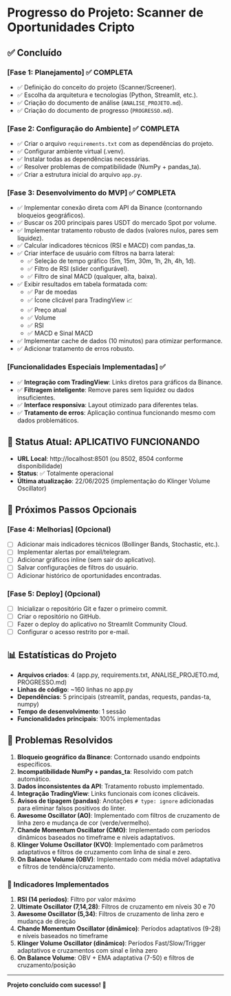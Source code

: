 # Progresso do Projeto: Scanner de Oportunidades Cripto

## ✅ Concluído

### **[Fase 1: Planejamento]** ✅ COMPLETA
- ✅ Definição do conceito do projeto (Scanner/Screener).
- ✅ Escolha da arquitetura e tecnologias (Python, Streamlit, etc.).
- ✅ Criação do documento de análise (`ANALISE_PROJETO.md`).
- ✅ Criação do documento de progresso (`PROGRESSO.md`).

### **[Fase 2: Configuração do Ambiente]** ✅ COMPLETA
- ✅ Criar o arquivo `requirements.txt` com as dependências do projeto.
- ✅ Configurar ambiente virtual (.venv).
- ✅ Instalar todas as dependências necessárias.
- ✅ Resolver problemas de compatibilidade (NumPy + pandas_ta).
- ✅ Criar a estrutura inicial do arquivo `app.py`.

### **[Fase 3: Desenvolvimento do MVP]** ✅ COMPLETA
- ✅ Implementar conexão direta com API da Binance (contornando bloqueios geográficos).
- ✅ Buscar os 200 principais pares USDT do mercado Spot por volume.
- ✅ Implementar tratamento robusto de dados (valores nulos, pares sem liquidez).
- ✅ Calcular indicadores técnicos (RSI e MACD) com pandas_ta.
- ✅ Criar interface de usuário com filtros na barra lateral:
  - ✅ Seleção de tempo gráfico (5m, 15m, 30m, 1h, 2h, 4h, 1d).
  - ✅ Filtro de RSI (slider configurável).
  - ✅ Filtro de sinal MACD (qualquer, alta, baixa).
- ✅ Exibir resultados em tabela formatada com:
  - ✅ Par de moedas
  - ✅ Ícone clicável para TradingView 📈
  - ✅ Preço atual
  - ✅ Volume
  - ✅ RSI
  - ✅ MACD e Sinal MACD
- ✅ Implementar cache de dados (10 minutos) para otimizar performance.
- ✅ Adicionar tratamento de erros robusto.

### **[Funcionalidades Especiais Implementadas]** ✅
- ✅ **Integração com TradingView**: Links diretos para gráficos da Binance.
- ✅ **Filtragem inteligente**: Remove pares sem liquidez ou dados insuficientes.
- ✅ **Interface responsiva**: Layout otimizado para diferentes telas.
- ✅ **Tratamento de erros**: Aplicação continua funcionando mesmo com dados problemáticos.

## 🚀 Status Atual: **APLICATIVO FUNCIONANDO**

- **URL Local**: http://localhost:8501 (ou 8502, 8504 conforme disponibilidade)
- **Status**: ✅ Totalmente operacional
- **Última atualização**: 22/06/2025 (implementação do Klinger Volume Oscillator)

## 🎯 Próximos Passos Opcionais

### **[Fase 4: Melhorias]** (Opcional)
- [ ] Adicionar mais indicadores técnicos (Bollinger Bands, Stochastic, etc.).
- [ ] Implementar alertas por email/telegram.
- [ ] Adicionar gráficos inline (sem sair do aplicativo).
- [ ] Salvar configurações de filtros do usuário.
- [ ] Adicionar histórico de oportunidades encontradas.

### **[Fase 5: Deploy]** (Opcional)
- [ ] Inicializar o repositório Git e fazer o primeiro commit.
- [ ] Criar o repositório no GitHub.
- [ ] Fazer o deploy do aplicativo no Streamlit Community Cloud.
- [ ] Configurar o acesso restrito por e-mail.

## 📊 Estatísticas do Projeto

- **Arquivos criados**: 4 (app.py, requirements.txt, ANALISE_PROJETO.md, PROGRESSO.md)
- **Linhas de código**: ~160 linhas no app.py
- **Dependências**: 5 principais (streamlit, pandas, requests, pandas-ta, numpy)
- **Tempo de desenvolvimento**: 1 sessão
- **Funcionalidades principais**: 100% implementadas

## 🔧 Problemas Resolvidos

1. **Bloqueio geográfico da Binance**: Contornado usando endpoints específicos.
2. **Incompatibilidade NumPy + pandas_ta**: Resolvido com patch automático.
3. **Dados inconsistentes da API**: Tratamento robusto implementado.
4. **Integração TradingView**: Links funcionais com ícones clicáveis.
5. **Avisos de tipagem (pandas)**: Anotações `# type: ignore` adicionadas para eliminar falsos positivos do linter.
6. **Awesome Oscillator (AO)**: Implementado com filtros de cruzamento de linha zero e mudança de cor (verde/vermelho).
7. **Chande Momentum Oscillator (CMO)**: Implementado com períodos dinâmicos baseados no timeframe e níveis adaptativos.
8. **Klinger Volume Oscillator (KVO)**: Implementado com parâmetros adaptativos e filtros de cruzamento com linha de sinal e zero.
9. **On Balance Volume (OBV)**: Implementado com média móvel adaptativa e filtros de tendência/cruzamento.

### 🎯 Indicadores Implementados
1. **RSI (14 períodos)**: Filtro por valor máximo
2. **Ultimate Oscillator (7,14,28)**: Filtros de cruzamento em níveis 30 e 70
3. **Awesome Oscillator (5,34)**: Filtros de cruzamento de linha zero e mudança de direção
4. **Chande Momentum Oscillator (dinâmico)**: Períodos adaptativos (9-28) e níveis baseados no timeframe
5. **Klinger Volume Oscillator (dinâmico)**: Períodos Fast/Slow/Trigger adaptativos e cruzamentos com sinal e linha zero
6. **On Balance Volume**: OBV + EMA adaptativa (7-50) e filtros de cruzamento/posição

---

**Projeto concluído com sucesso! 🎉** 